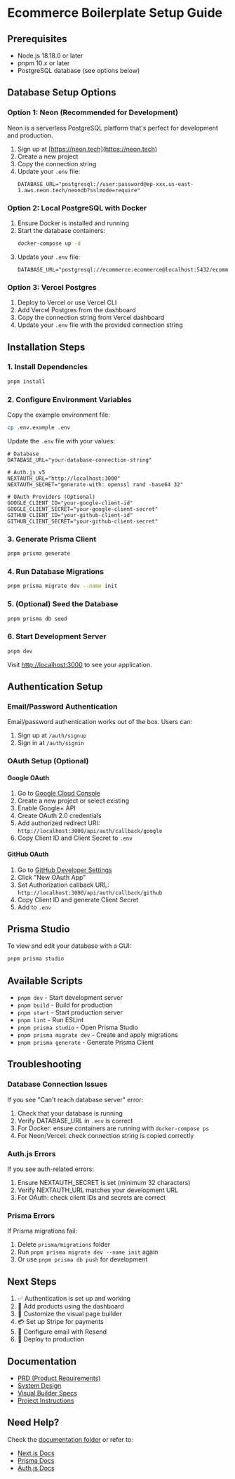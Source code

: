# Ecommerce Boilerplate Setup Guide

## Prerequisites

- Node.js 18.18.0 or later
- pnpm 10.x or later
- PostgreSQL database (see options below)

## Database Setup Options

### Option 1: Neon (Recommended for Development)

Neon is a serverless PostgreSQL platform that's perfect for development and production.

1. Sign up at [https://neon.tech](https://neon.tech)
2. Create a new project
3. Copy the connection string
4. Update your `.env` file:
   ```
   DATABASE_URL="postgresql://user:password@ep-xxx.us-east-1.aws.neon.tech/neondb?sslmode=require"
   ```

### Option 2: Local PostgreSQL with Docker

1. Ensure Docker is installed and running
2. Start the database containers:
   ```bash
   docker-compose up -d
   ```
3. Update your `.env` file:
   ```
   DATABASE_URL="postgresql://ecommerce:ecommerce@localhost:5432/ecommerce"
   ```

### Option 3: Vercel Postgres

1. Deploy to Vercel or use Vercel CLI
2. Add Vercel Postgres from the dashboard
3. Copy the connection string from Vercel dashboard
4. Update your `.env` file with the provided connection string

## Installation Steps

### 1. Install Dependencies

```bash
pnpm install
```

### 2. Configure Environment Variables

Copy the example environment file:

```bash
cp .env.example .env
```

Update the `.env` file with your values:

```env
# Database
DATABASE_URL="your-database-connection-string"

# Auth.js v5
NEXTAUTH_URL="http://localhost:3000"
NEXTAUTH_SECRET="generate-with: openssl rand -base64 32"

# OAuth Providers (Optional)
GOOGLE_CLIENT_ID="your-google-client-id"
GOOGLE_CLIENT_SECRET="your-google-client-secret"
GITHUB_CLIENT_ID="your-github-client-id"
GITHUB_CLIENT_SECRET="your-github-client-secret"
```

### 3. Generate Prisma Client

```bash
pnpm prisma generate
```

### 4. Run Database Migrations

```bash
pnpm prisma migrate dev --name init
```

### 5. (Optional) Seed the Database

```bash
pnpm prisma db seed
```

### 6. Start Development Server

```bash
pnpm dev
```

Visit [http://localhost:3000](http://localhost:3000) to see your application.

## Authentication Setup

### Email/Password Authentication

Email/password authentication works out of the box. Users can:
1. Sign up at `/auth/signup`
2. Sign in at `/auth/signin`

### OAuth Setup (Optional)

#### Google OAuth

1. Go to [Google Cloud Console](https://console.cloud.google.com/)
2. Create a new project or select existing
3. Enable Google+ API
4. Create OAuth 2.0 credentials
5. Add authorized redirect URI: `http://localhost:3000/api/auth/callback/google`
6. Copy Client ID and Client Secret to `.env`

#### GitHub OAuth

1. Go to [GitHub Developer Settings](https://github.com/settings/developers)
2. Click "New OAuth App"
3. Set Authorization callback URL: `http://localhost:3000/api/auth/callback/github`
4. Copy Client ID and generate Client Secret
5. Add to `.env`

## Prisma Studio

To view and edit your database with a GUI:

```bash
pnpm prisma studio
```

## Available Scripts

- `pnpm dev` - Start development server
- `pnpm build` - Build for production
- `pnpm start` - Start production server
- `pnpm lint` - Run ESLint
- `pnpm prisma studio` - Open Prisma Studio
- `pnpm prisma migrate dev` - Create and apply migrations
- `pnpm prisma generate` - Generate Prisma Client

## Troubleshooting

### Database Connection Issues

If you see "Can't reach database server" error:
1. Check that your database is running
2. Verify DATABASE_URL in `.env` is correct
3. For Docker: ensure containers are running with `docker-compose ps`
4. For Neon/Vercel: check connection string is copied correctly

### Auth.js Errors

If you see auth-related errors:
1. Ensure NEXTAUTH_SECRET is set (minimum 32 characters)
2. Verify NEXTAUTH_URL matches your development URL
3. For OAuth: check client IDs and secrets are correct

### Prisma Errors

If Prisma migrations fail:
1. Delete `prisma/migrations` folder
2. Run `pnpm prisma migrate dev --name init` again
3. Or use `pnpm prisma db push` for development

## Next Steps

1. ✅ Authentication is set up and working
2. 📝 Add products using the dashboard
3. 🎨 Customize the visual page builder
4. 💳 Set up Stripe for payments
5. 📧 Configure email with Resend
6. 🚀 Deploy to production

## Documentation

- [PRD (Product Requirements)](./.agent/tasks/PRD.md)
- [System Design](./.agent/system/SYSTEM_DESIGN.md)
- [Visual Builder Specs](./.agent/system/VISUAL_BUILDER.md)
- [Project Instructions](./CLAUDE.md)

## Need Help?

Check the [documentation folder](./.agent/) or refer to:
- [Next.js Docs](https://nextjs.org/docs)
- [Prisma Docs](https://www.prisma.io/docs)
- [Auth.js Docs](https://authjs.dev)
